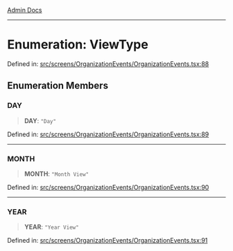 [Admin Docs](/)

***

# Enumeration: ViewType

Defined in: [src/screens/OrganizationEvents/OrganizationEvents.tsx:88](https://github.com/PalisadoesFoundation/talawa-admin/blob/main/src/screens/OrganizationEvents/OrganizationEvents.tsx#L88)

## Enumeration Members

### DAY

> **DAY**: `"Day"`

Defined in: [src/screens/OrganizationEvents/OrganizationEvents.tsx:89](https://github.com/PalisadoesFoundation/talawa-admin/blob/main/src/screens/OrganizationEvents/OrganizationEvents.tsx#L89)

***

### MONTH

> **MONTH**: `"Month View"`

Defined in: [src/screens/OrganizationEvents/OrganizationEvents.tsx:90](https://github.com/PalisadoesFoundation/talawa-admin/blob/main/src/screens/OrganizationEvents/OrganizationEvents.tsx#L90)

***

### YEAR

> **YEAR**: `"Year View"`

Defined in: [src/screens/OrganizationEvents/OrganizationEvents.tsx:91](https://github.com/PalisadoesFoundation/talawa-admin/blob/main/src/screens/OrganizationEvents/OrganizationEvents.tsx#L91)
